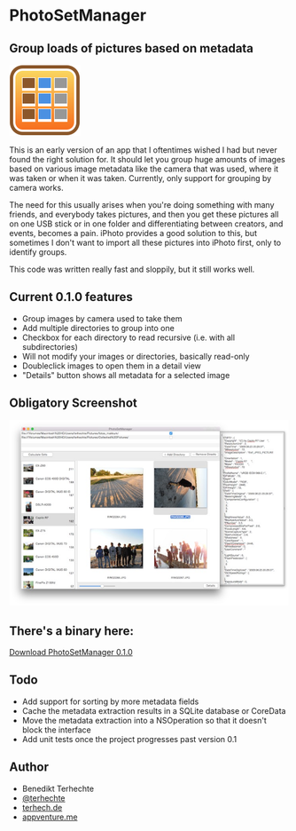 PhotoSetManager
=====

## Group loads of pictures based on metadata

![Screenshot](/binary/icon.png)

This is an early version of an app that I oftentimes wished I had but never found the right solution for. It should let you group huge amounts of images based on various image metadata like the camera that was used, where it was taken or when it was taken. Currently, only support for grouping by camera works.

The need for this usually arises when you're doing something with many friends, and everybody takes pictures, and then you get these pictures all on one USB stick or in one folder and differentiating between creators, and events, becomes a pain. iPhoto provides a good solution to this, but sometimes I don't want to import all these pictures into iPhoto first, only to identify groups.

This code was written really fast and sloppily, but it still works well.

## Current 0.1.0 features

- Group images by camera used to take them
- Add multiple directories to group into one
- Checkbox for each directory to read recursive (i.e. with all subdirectories)
- Will not modify your images or directories, basically read-only
- Doubleclick images to open them in a detail view
- "Details" button shows all metadata for a selected image

## Obligatory Screenshot

![Screenshot](/binary/screenshot.jpg)

## There's a binary here:

[Download PhotoSetManager 0.1.0](https://github.com/terhechte/PhotoSetManager/raw/master/binary/PhotoSetManager-0.1.0.zip)

## Todo
- Add support for sorting by more metadata fields
- Cache the metadata extraction results in a SQLite database or CoreData
- Move the metadata extraction into a NSOperation so that it doesn't block the interface
- Add unit tests once the project progresses past version 0.1

## Author
- Benedikt Terhechte
- [@terhechte](http://twitter.com/terhechte)
- [terhech.de](http://www.terhech.de)
- [appventure.me](http://appventure.me)
